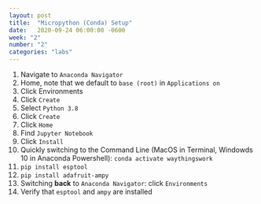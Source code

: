 ```yaml
---
layout: post
title:  "Micropython (Conda) Setup"
date:   2020-09-24 06:00:00 -0600
week: "2"
number: "2"
categories: "labs"
---
```


1. Navigate to `Anaconda Navigator`
2. Home, note that we default to `base (root)` in `Applications on`
3. Click Environments
4. Click `Create`
5. Select `Python 3.8`
6. Click `Create`
7. Click `Home`
8. Find `Jupyter Notebook`
9. Click `Install`
10. Quickly switching to the Command Line (MacOS in Terminal, Windowds 10 in Anaconda Powershell): `conda activate waythingswork`
11. `pip install esptool`
12. `pip install adafruit-ampy`
13. Switching **back** to `Anaconda Navigator`: click `Environments`
14. Verify that `esptool` and `ampy` are installed

